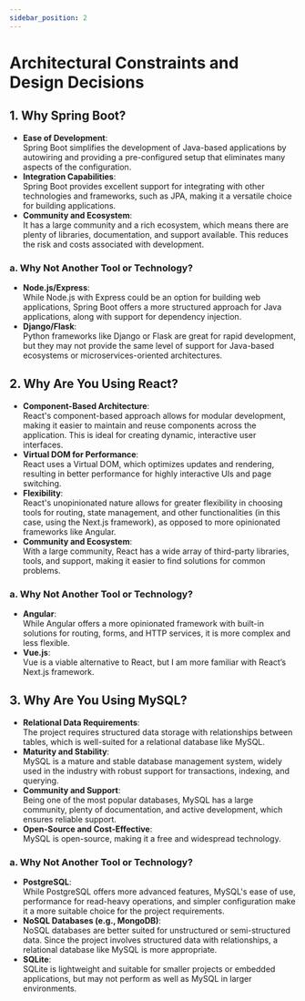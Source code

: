 ```yaml
---
sidebar_position: 2
---
```

# Architectural Constraints and Design Decisions

## 1. Why Spring Boot?
- **Ease of Development**:  
  Spring Boot simplifies the development of Java-based applications by autowiring and providing a pre-configured setup that eliminates many aspects of the configuration.
- **Integration Capabilities**:  
  Spring Boot provides excellent support for integrating with other technologies and frameworks, such as JPA, making it a versatile choice for building applications.
- **Community and Ecosystem**:  
  It has a large community and a rich ecosystem, which means there are plenty of libraries, documentation, and support available. This reduces the risk and costs associated with development.

### a. Why Not Another Tool or Technology?
- **Node.js/Express**:  
  While Node.js with Express could be an option for building web applications, Spring Boot offers a more structured approach for Java applications, along with support for dependency injection.
- **Django/Flask**:  
  Python frameworks like Django or Flask are great for rapid development, but they may not provide the same level of support for Java-based ecosystems or microservices-oriented architectures.

## 2. Why Are You Using React?
- **Component-Based Architecture**:  
  React's component-based approach allows for modular development, making it easier to maintain and reuse components across the application. This is ideal for creating dynamic, interactive user interfaces.
- **Virtual DOM for Performance**:  
  React uses a Virtual DOM, which optimizes updates and rendering, resulting in better performance for highly interactive UIs and page switching.
- **Flexibility**:  
  React's unopinionated nature allows for greater flexibility in choosing tools for routing, state management, and other functionalities (in this case, using the Next.js framework), as opposed to more opinionated frameworks like Angular.
- **Community and Ecosystem**:  
  With a large community, React has a wide array of third-party libraries, tools, and support, making it easier to find solutions for common problems.

### a. Why Not Another Tool or Technology?
- **Angular**:  
  While Angular offers a more opinionated framework with built-in solutions for routing, forms, and HTTP services, it is more complex and less flexible.
- **Vue.js**:  
  Vue is a viable alternative to React, but I am more familiar with React’s Next.js framework.

## 3. Why Are You Using MySQL?
- **Relational Data Requirements**:  
  The project requires structured data storage with relationships between tables, which is well-suited for a relational database like MySQL.
- **Maturity and Stability**:  
  MySQL is a mature and stable database management system, widely used in the industry with robust support for transactions, indexing, and querying.
- **Community and Support**:  
  Being one of the most popular databases, MySQL has a large community, plenty of documentation, and active development, which ensures reliable support.
- **Open-Source and Cost-Effective**:  
  MySQL is open-source, making it a free and widespread technology.

### a. Why Not Another Tool or Technology?
- **PostgreSQL**:  
  While PostgreSQL offers more advanced features, MySQL's ease of use, performance for read-heavy operations, and simpler configuration make it a more suitable choice for the project requirements.
- **NoSQL Databases (e.g., MongoDB)**:  
  NoSQL databases are better suited for unstructured or semi-structured data. Since the project involves structured data with relationships, a relational database like MySQL is more appropriate.
- **SQLite**:  
  SQLite is lightweight and suitable for smaller projects or embedded applications, but may not perform as well as MySQL in larger environments.
